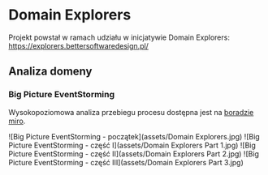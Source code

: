 # Domain Explorers
Projekt powstał w ramach udziału w inicjatywie Domain Explorers: https://explorers.bettersoftwaredesign.pl/


## Analiza domeny

### Big Picture EventStorming

Wysokopoziomowa analiza przebiegu procesu dostępna jest na [boradzie miro](https://miro.com/app/board/o9J_lWWaleA=/).

![Big Picture EventStorming - początek](assets/Domain Explorers.jpg)
![Big Picture EventStorming - część I](assets/Domain Explorers Part 1.jpg)
![Big Picture EventStorming - część II](assets/Domain Explorers Part 2.jpg)
![Big Picture EventStorming - część III](assets/Domain Explorers Part 3.jpg)